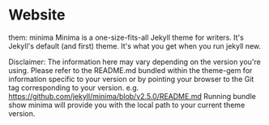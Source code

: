 # Website
them: minima
Minima is a one-size-fits-all Jekyll theme for writers. It's Jekyll's default (and first) theme. It's what you get when you run jekyll new.

Disclaimer: The information here may vary depending on the version you're using. Please refer to the README.md bundled within the theme-gem for information specific to your version or by pointing your browser to the Git tag corresponding to your version. e.g. https://github.com/jekyll/minima/blob/v2.5.0/README.md Running bundle show minima will provide you with the local path to your current theme version.
